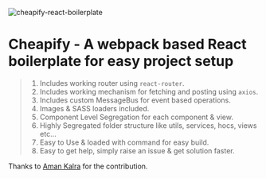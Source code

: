 ![cheapify-react-boilerplate](https://socialify.git.ci/ogil7190/cheapify/image?description=1&descriptionEditable=A%20webpack%20based%20react%20boilerplate%20with%20component%20level%20segregation%20%26%20SASS.&font=KoHo&language=1&owner=1&pattern=Floating%20Cogs&stargazers=1&theme=Dark)

# **Cheapify - A webpack based React boilerplate for easy project setup**

> 1. Includes working router using `react-router`.
> 2. Includes working mechanism for fetching and posting using `axios`.
> 3. Includes custom MessageBus for event based operations.
> 4. Images & SASS loaders included.
> 5. Component Level Segregation for each component & view.
> 6. Highly Segregated folder structure like utils, services, hocs, views etc...
> 7. Easy to Use & loaded with command for easy build.
> 8. Easy to get help, simply raise an issue & get solution faster.

Thanks to [Aman Kalra](https://github.com/aman97kalra) for the contribution.
